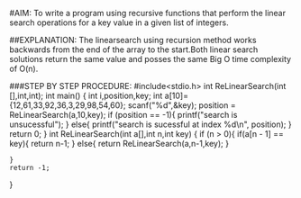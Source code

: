 #AIM:
To write a program using recursive functions that perform the linear search operations for a key value in a given list of integers.

##EXPLANATION:
The linearsearch using recursion method works backwards from the end of the array to the start.Both linear search solutions return the same value and posses the same Big O time complexity of O(n).

###STEP BY STEP PROCEDURE:
#include<stdio.h>
int ReLinearSearch(int [],int,int);
int main()
{
	int i,position,key;
	int a[10]= {12,61,33,92,36,3,29,98,54,60};
	scanf("%d",&key);
	position = ReLinearSearch(a,10,key);
	if (position == -1){
		printf("search is unsucessful");
	}
	else{
		printf("search is sucessful at index %d\n", position);
	}
	return 0;
}
int ReLinearSearch(int a[],int n,int key)
{
	if (n > 0){
		if(a[n - 1] == key){
			return n-1;
		}
		else{
			return ReLinearSearch(a,n-1,key);
		}
		
	}	
	return -1;
}

